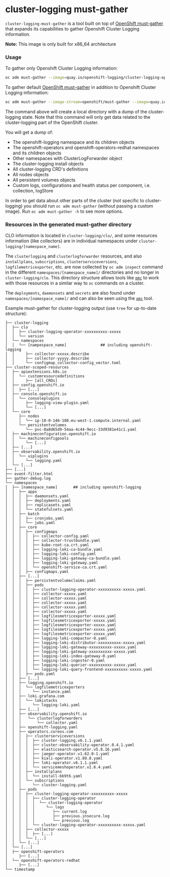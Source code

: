 cluster-logging must-gather
=================

`cluster-logging-must-gather` is a tool built on top of [OpenShift must-gather](https://github.com/openshift/must-gather)
that expands its capabilities to gather Openshift Cluster Logging information.

**Note:** This image is only built for x86_64 architecture

### Usage
To gather only Openshift Cluster Logging information: 
```sh
oc adm must-gather --image=quay.io/openshift-logging/cluster-logging-operator:latest -- /usr/bin/gather
```

To gather default [OpenShift must-gather](https://github.com/openshift/must-gather) in addition to Openshift Cluster Logging information: 
```sh
oc adm must-gather --image-stream=openshift/must-gather --image=quay.io/openshift/origin-cluster-logging-operator -- /usr/bin/gather
```

The command above will create a local directory with a dump of the cluster-logging state.
Note that this command will only get data related to the cluster-logging part of the OpenShift cluster.

You will get a dump of:
- The openshift-logging namespace and its children objects
- The openshift-operators and openshift-operators-redhat namespaces and its children objects
- Other namespaces with ClusterLogForwarder object
- The cluster-logging install objects
- All cluster-logging CRD's definitions
- All nodes objects
- All persistent volumes objects
- Custom logs, configurations and health status per component, i.e. collection, logStore

In order to get data about other parts of the cluster (not specific to cluster-logging) you should
run `oc adm must-gather` (without passing a custom image). Run `oc adm must-gather -h` to see more options.

### Resources in the generated must-gather directory
CLO information is located in `cluster-logging/clo/`, and some resources information (like collectors) are in individual namespaces under `cluster-logging/[namespace_name]`.

The `clusterlogging` and `clusterlogforwarder` resources, and also `installplans`, `subscriptions`, `clusterserviceversions`, `logfilemetricexporter`, etc. are now collected by `oc adm inspect` command in the different `namespaces/[namespace_name]/` directories and no longer in `cluster-logging/clo`. This directory structure allows tools like [`omc`](https://github.com/gmeghnag/omc/) to work with those resources in a similar way to `oc` commands on a cluster.

The `deployments`, `daemonsets` and `secrets` are also found under `namespaces/[namespace_name]/` and can also be seen using the [`omc`](https://github.com/gmeghnag/omc/) tool.

Example must-gather for cluster-logging output (use `tree` for up-to-date structure):
```
├── cluster-logging
│  ├── clo
│  │  ├── cluster-logging-operator-xxxxxxxxxx-xxxxx
│  │  └── version
│  └── namespaces
│  │  └── [nampespace_name]               ## including openshift-logging
│  │     ├── collector-xxxxx.describe
│  │     ├── collector-yyyyy.describe
│  │     └── configmap_collector-config_vector.toml
├── cluster-scoped-resources
│  ├── apiextensions.k8s.io
│  │  └── customresourcedefinitions
│  │     ├── [all_CRDs]
│  ├── config.openshift.io
│  │  ├── [...]
│  ├── console.openshift.io
│  │  └── consoleplugins
│  │     ├── logging-view-plugin.yaml
│  │     └── [...]
│  └── core
│     ├── nodes
│     │  └── ip-10-0-146-180.eu-west-1.compute.internal.yaml
│     └── persistentvolumes
│        └── pvc-0a8d65d9-54aa-4c44-9ecc-33d9381e41c1.yaml
│  ├── machineconfiguration.openshift.io
│  │  └── machineconfigpools
│  │     └── [...]
│  ├── [...]
│  ├── observability.openshift.io
│  │  └── uiplugins
│  │     └── logging.yaml
│  └── [...]
├── [...]
├── event-filter.html
├── gather-debug.log
└── namespaces
│  ├── [namespace_name]       ## including openshift-logging
│  │  ├── apps
│  │  │  ├── daemonsets.yaml
│  │  │  ├── deployments.yaml
│  │  │  ├── replicasets.yaml
│  │  │  └── statefulsets.yaml
│  │  ├── batch
│  │  │  ├── cronjobs.yaml
│  │  │  └── jobs.yaml
│  │  ├── core
│  │  │  ├── configmaps
│  │  │  │  ├── collector-config.yaml
│  │  │  │  ├── collector-trustbundle.yaml
│  │  │  │  ├── kube-root-ca.crt.yaml
│  │  │  │  ├── logging-loki-ca-bundle.yaml
│  │  │  │  ├── logging-loki-config.yaml
│  │  │  │  ├── logging-loki-gateway-ca-bundle.yaml
│  │  │  │  ├── logging-loki-gateway.yaml
│  │  │  │  └── openshift-service-ca.crt.yaml
│  │  │  ├── configmaps.yaml
│  │  ├── [...]
│  │  │  ├── persistentvolumeclaims.yaml
│  │  │  ├── pods
│  │  │  │  ├── cluster-logging-operator-xxxxxxxxxx-xxxxx.yaml
│  │  │  │  ├── collector-xxxxx.yaml
│  │  │  │  ├── collector-xxxxx.yaml
│  │  │  │  ├── collector-xxxxx.yaml
│  │  │  │  ├── collector-xxxxx.yaml
│  │  │  │  ├── collector-xxxxx.yaml
│  │  │  │  ├── logfilesmetricexporter-xxxxx.yaml
│  │  │  │  ├── logfilesmetricexporter-xxxxx.yaml
│  │  │  │  ├── logfilesmetricexporter-xxxxx.yaml
│  │  │  │  ├── logfilesmetricexporter-xxxxx.yaml
│  │  │  │  ├── logfilesmetricexporter-xxxxx.yaml
│  │  │  │  ├── logging-loki-compactor-0.yaml
│  │  │  │  ├── logging-loki-distributor-xxxxxxxxxx-xxxxx.yaml
│  │  │  │  ├── logging-loki-gateway-xxxxxxxxxx-xxxxx.yaml
│  │  │  │  ├── logging-loki-gateway-xxxxxxxxxx-xxxxx.yaml
│  │  │  │  ├── logging-loki-index-gateway-0.yaml
│  │  │  │  ├── logging-loki-ingester-0.yaml
│  │  │  │  ├── logging-loki-querier-xxxxxxxxxx-xxxxx.yaml
│  │  │  │  └── logging-loki-query-frontend-xxxxxxxxxx-xxxxx.yaml
│  │  │  ├── pods.yaml
│  │  ├── [...]
│  │  ├── logging.openshift.io
│  │  │  └── logfilemetricexporters
│  │  │     └── instance.yaml
│  │  ├── loki.grafana.com
│  │  │  └── lokistacks
│  │  │     └── logging-loki.yaml
│  │  ├── [...]
│  │  ├── observability.openshift.io
│  │  │   └── clusterlogforwarders
│  │  │       └── collector.yaml
│  │  ├── openshift-logging.yaml
│  │  ├── operators.coreos.com
│  │  │  ├── clusterserviceversions
│  │  │  │  ├── cluster-logging.v6.1.1.yaml
│  │  │  │  ├── cluster-observability-operator.0.4.1.yaml
│  │  │  │  ├── elasticsearch-operator.v5.8.16.yaml
│  │  │  │  ├── jaeger-operator.v1.62.0-1.yaml
│  │  │  │  ├── kiali-operator.v1.89.8.yaml
│  │  │  │  ├── loki-operator.v6.1.1.yaml
│  │  │  │  └── servicemeshoperator.v2.6.4.yaml
│  │  │  ├── installplans
│  │  │  │  └── install-bb9t6.yaml
│  │  │  └── subscriptions
│  │  │     └── cluster-logging.yaml
│  │  ├── pods
│  │  │  ├── cluster-logging-operator-xxxxxxxxxx-xxxxx
│  │  │  │  ├── cluster-logging-operator
│  │  │  │  │  └── cluster-logging-operator
│  │  │  │  │     └── logs
│  │  │  │  │        ├── current.log
│  │  │  │  │        ├── previous.insecure.log
│  │  │  │  │        └── previous.log
│  │  │  │  └── cluster-logging-operator-xxxxxxxxxx-xxxxx.yaml
│  │  │  ├── collector-xxxxx
│  │  │  │  ├── [...]
│  │  │  └── [...]
│  │  └── [...]
│  └── [...]
│  ├── openshift-operators
│     ├── [...]
│  └── openshift-operators-redhat
│     ├── [...]
└── timestamp
